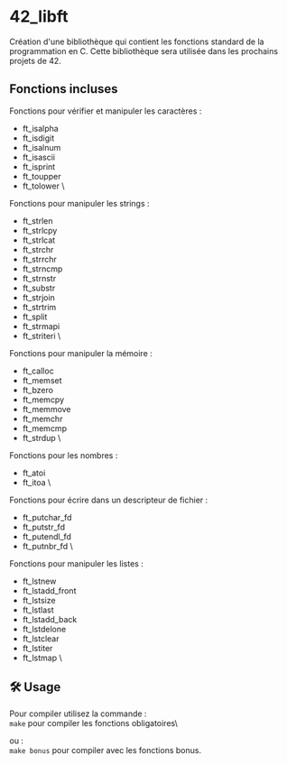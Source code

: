 # 42_libft

Création d'une bibliothèque qui contient les fonctions standard de la programmation en C.
Cette bibliothèque sera utilisée dans les prochains projets de 42.

## Fonctions incluses

Fonctions pour vérifier et manipuler les caractères :
- ft_isalpha
- ft_isdigit
- ft_isalnum
- ft_isascii
- ft_isprint
- ft_toupper
- ft_tolower
\

Fonctions pour manipuler les strings :
- ft_strlen
- ft_strlcpy
- ft_strlcat
- ft_strchr
- ft_strrchr
- ft_strncmp
- ft_strnstr
- ft_substr
- ft_strjoin
- ft_strtrim
- ft_split
- ft_strmapi
- ft_striteri
\

Fonctions pour manipuler la mémoire :
- ft_calloc
- ft_memset
- ft_bzero
- ft_memcpy
- ft_memmove
- ft_memchr
- ft_memcmp
- ft_strdup
\

Fonctions pour les nombres :
- ft_atoi
- ft_itoa
\

Fonctions pour écrire dans un descripteur de fichier :
- ft_putchar_fd
- ft_putstr_fd
- ft_putendl_fd
- ft_putnbr_fd
\

Fonctions pour manipuler les listes :
- ft_lstnew
- ft_lstadd_front
- ft_lstsize
- ft_lstlast
- ft_lstadd_back
- ft_lstdelone
- ft_lstclear
- ft_lstiter
- ft_lstmap
\

## 🛠️ Usage

Pour compiler utilisez la commande : \
``make`` pour compiler les fonctions obligatoires\

ou : \
``make bonus`` pour compiler avec les fonctions bonus.
